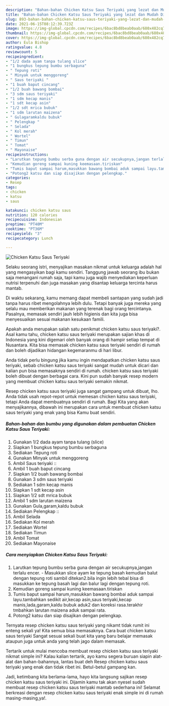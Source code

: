 ```yaml
---
description: "Bahan-bahan Chicken Katsu Saus Teriyaki yang lezat dan Mudah Dibuat"
title: "Bahan-bahan Chicken Katsu Saus Teriyaki yang lezat dan Mudah Dibuat"
slug: 893-bahan-bahan-chicken-katsu-saus-teriyaki-yang-lezat-dan-mudah-dibuat
date: 2021-06-15T08:12:39.723Z
image: https://img-global.cpcdn.com/recipes/6bac8bd8beab0aab/680x482cq70/chicken-katsu-saus-teriyaki-foto-resep-utama.jpg
thumbnail: https://img-global.cpcdn.com/recipes/6bac8bd8beab0aab/680x482cq70/chicken-katsu-saus-teriyaki-foto-resep-utama.jpg
cover: https://img-global.cpcdn.com/recipes/6bac8bd8beab0aab/680x482cq70/chicken-katsu-saus-teriyaki-foto-resep-utama.jpg
author: Eula Bishop
ratingvalue: 4.8
reviewcount: 5
recipeingredient:
- "1/2 dada ayam tanpa tulang slice"
- "1 bungkus tepung bumbu serbaguna"
- " Tepung roti"
- " Minyak untuk menggoreng"
- " Saus teriyaki "
- "1 buah baput cincang"
- "1/2 buah bawang bombai"
- "3 sdm saus teriyaki"
- "1 sdm kecap manis"
- "1 sdt kecap asin"
- "1/2 sdt mrica bubuk"
- "1 sdm larutan maizena"
- " Gulagaramkaldu bubuk"
- " Pelengkap "
- " Selada"
- " Kol merah"
- " Wortel"
- " Timun"
- " Tomat"
- " Mayonaise"
recipeinstructions:
- "Larutkan tepung bumbu serba guna dengan air secukupnya,jangan terlalu encer. Masukkan slice ayam ke tepung basah kemudian balut dengan tepung roti sambil ditekan2.bila ingin lebih tebal bisa di masukkan ke tepung basah lagi dan balur lagi dengan tepung roti."
- "Kemudian goreng sampai kuning keemasaan.tiriskan"
- "Tumis baput sampai harum,masukkan bawang bombai aduk sampai layu.tambahkan sedikit air,kecap asin,saus teriyaki,kecap manis,lada,garam,kaldu bubuk aduk2 dan koreksi rasa.terakhir tmbahkan larutan maizena aduk sampai rata."
- "Potong2 katsu dan siap disajikan dengan pelengkap."
categories:
- Resep
tags:
- chicken
- katsu
- saus

katakunci: chicken katsu saus 
nutrition: 120 calories
recipecuisine: Indonesian
preptime: "PT40M"
cooktime: "PT36M"
recipeyield: "3"
recipecategory: Lunch

---
```



![Chicken Katsu Saus Teriyaki](https://img-global.cpcdn.com/recipes/6bac8bd8beab0aab/680x482cq70/chicken-katsu-saus-teriyaki-foto-resep-utama.jpg)

Selaku seorang istri, menyajikan masakan nikmat untuk keluarga adalah hal yang mengasyikan bagi kamu sendiri. Tanggung jawab seorang ibu bukan saja menangani rumah saja, tapi kamu juga wajib menyediakan keperluan nutrisi terpenuhi dan juga masakan yang disantap keluarga tercinta harus mantab.

Di waktu  sekarang, kamu memang dapat membeli santapan yang sudah jadi tanpa harus ribet mengolahnya lebih dulu. Tetapi banyak juga mereka yang selalu mau memberikan makanan yang terenak bagi orang tercintanya. Pasalnya, memasak sendiri jauh lebih higienis dan kita juga bisa menyesuaikan sesuai makanan kesukaan famili. 



Apakah anda merupakan salah satu penikmat chicken katsu saus teriyaki?. Asal kamu tahu, chicken katsu saus teriyaki merupakan sajian khas di Indonesia yang kini digemari oleh banyak orang di hampir setiap tempat di Nusantara. Kita bisa memasak chicken katsu saus teriyaki sendiri di rumah dan boleh dijadikan hidangan kegemaranmu di hari libur.

Anda tidak perlu bingung jika kamu ingin mendapatkan chicken katsu saus teriyaki, sebab chicken katsu saus teriyaki sangat mudah untuk dicari dan kalian pun bisa memasaknya sendiri di rumah. chicken katsu saus teriyaki boleh dibuat dengan berbagai cara. Kini pun sudah banyak resep modern yang membuat chicken katsu saus teriyaki semakin nikmat.

Resep chicken katsu saus teriyaki juga sangat gampang untuk dibuat, lho. Anda tidak usah repot-repot untuk memesan chicken katsu saus teriyaki, tetapi Anda dapat membuatnya sendiri di rumah. Bagi Kita yang akan menyajikannya, dibawah ini merupakan cara untuk membuat chicken katsu saus teriyaki yang enak yang bisa Kamu buat sendiri.

<!--inarticleads1-->

##### Bahan-bahan dan bumbu yang digunakan dalam pembuatan Chicken Katsu Saus Teriyaki:

1. Gunakan 1/2 dada ayam tanpa tulang (slice)
1. Siapkan 1 bungkus tepung bumbu serbaguna
1. Sediakan  Tepung roti
1. Gunakan  Minyak untuk menggoreng
1. Ambil  Saus teriyaki ::
1. Ambil 1 buah baput cincang
1. Siapkan 1/2 buah bawang bombai
1. Gunakan 3 sdm saus teriyaki
1. Sediakan 1 sdm kecap manis
1. Siapkan 1 sdt kecap asin
1. Siapkan 1/2 sdt mrica bubuk
1. Ambil 1 sdm larutan maizena
1. Gunakan  Gula,garam,kaldu bubuk
1. Sediakan  Pelengkap ::
1. Ambil  Selada
1. Sediakan  Kol merah
1. Sediakan  Wortel
1. Sediakan  Timun
1. Ambil  Tomat
1. Sediakan  Mayonaise




<!--inarticleads2-->

##### Cara menyiapkan Chicken Katsu Saus Teriyaki:

1. Larutkan tepung bumbu serba guna dengan air secukupnya,jangan terlalu encer. - Masukkan slice ayam ke tepung basah kemudian balut dengan tepung roti sambil ditekan2.bila ingin lebih tebal bisa di masukkan ke tepung basah lagi dan balur lagi dengan tepung roti.
1. Kemudian goreng sampai kuning keemasaan.tiriskan
1. Tumis baput sampai harum,masukkan bawang bombai aduk sampai layu.tambahkan sedikit air,kecap asin,saus teriyaki,kecap manis,lada,garam,kaldu bubuk aduk2 dan koreksi rasa.terakhir tmbahkan larutan maizena aduk sampai rata.
1. Potong2 katsu dan siap disajikan dengan pelengkap.




Ternyata resep chicken katsu saus teriyaki yang nikamt tidak rumit ini enteng sekali ya! Kita semua bisa memasaknya. Cara buat chicken katsu saus teriyaki Sangat sesuai sekali buat kita yang baru belajar memasak ataupun juga untuk anda yang telah jago dalam memasak.

Tertarik untuk mulai mencoba membuat resep chicken katsu saus teriyaki nikmat simple ini? Kalau kalian tertarik, ayo kamu segera buruan siapin alat-alat dan bahan-bahannya, lantas buat deh Resep chicken katsu saus teriyaki yang enak dan tidak ribet ini. Betul-betul gampang kan. 

Jadi, ketimbang kita berlama-lama, hayo kita langsung sajikan resep chicken katsu saus teriyaki ini. Dijamin kamu tak akan nyesel sudah membuat resep chicken katsu saus teriyaki mantab sederhana ini! Selamat berkreasi dengan resep chicken katsu saus teriyaki enak simple ini di rumah masing-masing,ya!.

